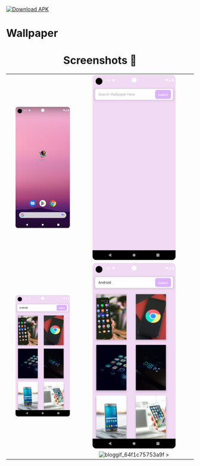 [![Download APK](https://img.shields.io/badge/Download-APK-blue)](https://drive.google.com/file/d/1Wj1oz7XQ01uNexxt-g2LebqjP113iOyB/view?usp=drive_link)
# Wallpaper

## <h1 align=center>Screenshots 📸</h1>


||||
|:----------------------------------------:|:-----------------------------------------:|:-----------------------------------------:|
| <img src= "1.png" width="80%" height="70%"> | <img src= "2.png" width="80%" height="70%"> | 
| <img src= "4.png" width="80%" height="70%"> | <img src= "4.png" width="80%" height="70%"> | 
|  | ![bloggif_64f1c75753a9f](https://github.com/deepbajud/Joke_App/assets/118447327/33c282f8-0340-41a1-913a-086246167d7d) >  | |

<!-- App-Overview

 <img 
  width="49%"
  src="1.png"/>
<img 
  width="49%"
  src="2.png"/>

  
<img 
  width="49%"
  src="3.png"/>
<img 
  width="49%"
  src="4.png"/>
 
 ![bloggif_64ec76a065a9d](https://github.com/deepbajud/Wallpaper/assets/118447327/25aaaf8a-d55b-4708-9120-63f029029fdb)

 
